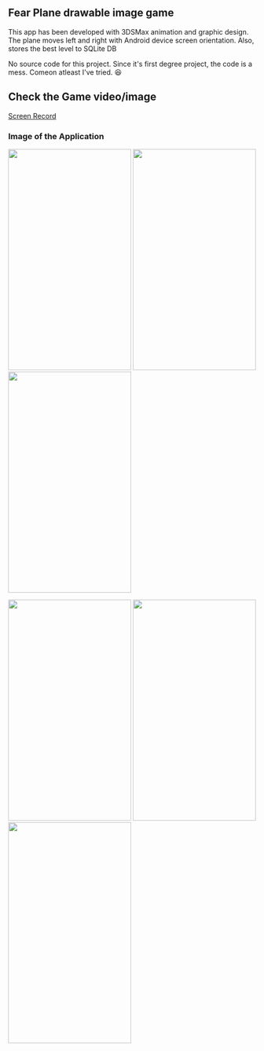 ## Fear Plane drawable image game
This app has been developed with 3DSMax animation and graphic design. The plane moves left and right with Android device screen orientation. Also, stores the best level to SQLite DB

No source code for this project. Since it's first degree project,  the code is a mess.  Comeon atleast I've tried. :satisfied:

## Check the Game video/image 

<a href="https://drive.google.com/uc?id=1eKbbOd5HNf8H619gtcUR-NyEqtDuliMJ">Screen Record</a>


### Image of the Application
<p float="left">
<img src="https://github.com/seifeakalu/game-screen_shot/blob/master/Screenshot_2019-05-31-09-02-35.png" width="250" height="450" />
<img src="https://github.com/seifeakalu/game-screen_shot/blob/master/Screenshot_2019-05-31-09-03-43.png" width="250" height="450" />
<img src="https://github.com/seifeakalu/game-screen_shot/blob/master/Screenshot_2019-05-31-09-03-57%20(1).png" width="250" height="450" />
</p>
<p float="left">
<img src="https://github.com/seifeakalu/game-screen_shot/blob/master/Screenshot_2019-05-31-09-04-36.png" width="250" height="450" />
<img src="https://github.com/seifeakalu/game-screen_shot/blob/master/Screenshot_2019-05-31-09-04-48.png" width="250" height="450" />
<img src="https://github.com/seifeakalu/game-screen_shot/blob/master/Screenshot_2019-05-31-09-05-23.png" width="250" height="450" />
</p>
